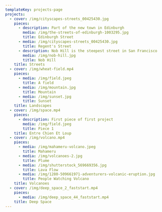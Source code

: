 ```yaml
---
templateKey: projects-page
projects:
  - cover: /img/cityscapes-streets_00425430.jpg
    pieces:
      - description: Part of the new town in Edinburgh
        media: /img/the-streets-of-edinburgh-1003295.jpg
        title: Edinburgh Street
      - media: /img/cityscapes-streets_00425430.jpg
        title: Regent's Street
      - description: Nob Hill is the steepest street in San Francisco
        media: /img/nob-hill.jpg
        title: Nob Hill
    title: Streets
  - cover: /img/wheat-field.mp4
    pieces:
      - media: /img/field.jpeg
        title: A field
      - media: /img/mountain.jpg
        title: Mountain
      - media: /img/sunset.jpg
        title: Sunset
    title: Landscapes
  - cover: /img/space.mp4
    pieces:
      - description: First piece of first project
        media: /img/field.jpeg
        title: Piece 1
    title: Entre Chien Et Loup
  - cover: /img/volcano.mp4
    pieces:
      - media: /img/mahameru-volcano.jpeg
        title: Mahameru
      - media: /img/volcanoes-2.jpg
        title: Plume
      - media: /img/shutterstock_569669356.jpg
        title: Lava Flow
      - media: /img/1280-509661971-adventurers-volcanic-eruption.jpg
        title: People Watching Volcano
    title: Volcanoes
  - cover: /img/deep_space_2_faststart.mp4
    pieces:
      - media: /img/deep_space_44_faststart.mp4
    title: Deep Space
---
```


